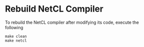 # Rebuild NetCL Compiler

To rebuild the NetCL compiler after modifying its code, execute the following
```
make clean
make netcl
```

